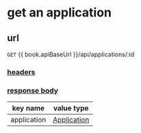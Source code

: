 # get an application

## url

`GET` {{ book.apiBaseUrl }}/api/applications/:id

### [headers](../request/headers.html)

### [response body](../response.html)

key name | value type
--- | ---
application | [Application](../application.html)
